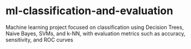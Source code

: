 # ml-classification-and-evaluation
Machine learning project focused on classification using Decision Trees, Naive Bayes, SVMs, and k-NN, with evaluation metrics such as accuracy, sensitivity, and ROC curves

